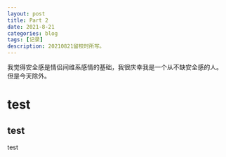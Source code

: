 ```yaml
---
layout: post
title: Part 2
date: 2021-8-21
categories: blog
tags: [记录]
description: 20210821留校时所写。
---
```

我觉得安全感是情侣间维系感情的基础，我很庆幸我是一个从不缺安全感的人。  
但是今天除外。  
# test  
## test  
test